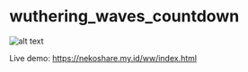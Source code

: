 # wuthering_waves_countdown

![alt text](https://i.ibb.co.com/vhw9HjJ/Screenshot-20-5-2024-111628-nekoshare-my-id.jpg)

Live demo: https://nekoshare.my.id/ww/index.html
